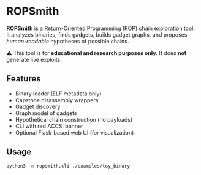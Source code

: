 # ROPSmith

**ROPSmith** is a Return-Oriented Programming (ROP) chain exploration tool.  
It analyzes binaries, finds gadgets, builds gadget graphs, and proposes *human-readable* hypotheses of possible chains.  

⚠️ This tool is for **educational and research purposes only**. It does **not** generate live exploits.  

## Features
- Binary loader (ELF metadata only)
- Capstone disassembly wrappers
- Gadget discovery
- Graph model of gadgets
- Hypothetical chain construction (no payloads)
- CLI with red ACCSI banner
- Optional Flask-based web UI (for visualization)

## Usage
```bash
python3 -m ropsmith.cli ./examples/toy_binary
